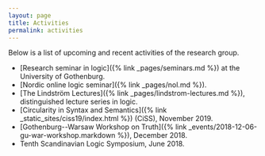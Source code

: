 ```yaml
---
layout: page
title: Activities
permalink: activities
---
```


Below is a list of upcoming and recent activities of the research group.

- [Research seminar in logic]({% link _pages/seminars.md %}) at the University of Gothenburg.
- [Nordic online logic seminar]({% link _pages/nol.md %}).
- [The Lindström Lectures]({% link _pages/lindstrom-lectures.md %}), distinguished lecture series in logic.
- [Circularity in Syntax and Semantics]({% link _static_sites/ciss19/index.html %}) (CiSS), November 2019.
- [Gothenburg--Warsaw Workshop on Truth]({% link  _events/2018-12-06-gu-war-workshop.markdown %}), December 2018.
- Tenth Scandinavian Logic Symposium, June 2018.
